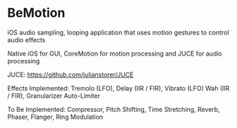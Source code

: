 BeMotion
=================

iOS audio sampling, looping application that uses motion gestures to control audio effects

Native iOS for GUI, CoreMotion for motion processing and JUCE for audio processing

JUCE: https://github.com/julianstorer/JUCE


Effects Implemented:
	Tremolo (LFO),
  	Delay (IIR / FIR),
  	Vibrato (LFO)
  	Wah (IIR / FIR),
  	Granularizer
	Auto-Limiter
  
  
  
To Be Implemented:
	Compressor,
	Pitch Shifting,
	Time Stretching,
	Reverb,
	Phaser,
	Flanger,
	Ring Modulation
  
